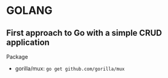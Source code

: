 # GOLANG

## First approach to Go with a simple CRUD application

Package
* gorilla/mux: `go get github.com/gorilla/mux`
